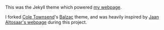This was the Jekyll theme which powered [my webpage](http://crawford.io). 

I forked [Cole Townsend](http://coletownsend.com)'s [Balzac](https://github.com/ColeTownsend/Balzac-for-Jekyll) theme, and was heavily inspired by [Jaan Altosaar's webpage](https://jaan.io) during this project. 

